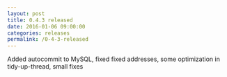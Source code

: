 ```yaml
---
layout: post
title: 0.4.3 released
date: 2016-01-06 09:00:00
categories: releases
permalink: /0-4-3-released
---
```


Added autocommit to MySQL, fixed fixed addresses, some optimization in tidy-up-thread, small fixes


